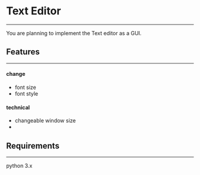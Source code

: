 # Text Editor
---
You are planning to implement the Text editor as a GUI.

## Features
---
#### change
* font size
* font style

#### technical
* changeable window size
* 


## Requirements
---
python 3.x
